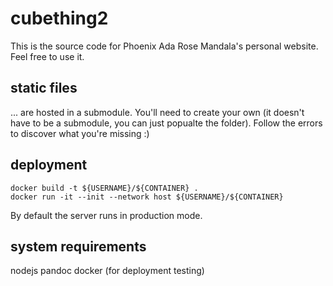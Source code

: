 # cubething2

This is the source code for Phoenix Ada Rose Mandala's personal website. Feel free to use it.

## static files

... are hosted in a submodule. You'll need to create your own (it doesn't have to be a submodule, you can just popualte the folder). Follow the errors to discover what you're missing :)

## deployment

```
docker build -t ${USERNAME}/${CONTAINER} .
docker run -it --init --network host ${USERNAME}/${CONTAINER}
```

By default the server runs in production mode.

## system requirements

nodejs
pandoc
docker (for deployment testing)
